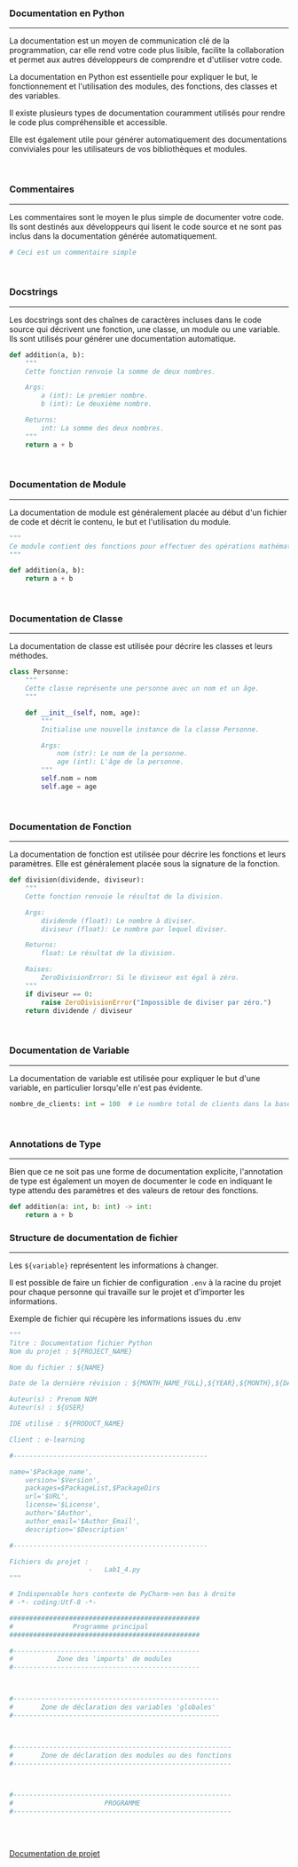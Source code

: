 ### Documentation en Python

---

La documentation est un moyen de communication clé de la programmation, car elle rend votre code plus lisible, facilite la collaboration et permet aux autres développeurs de comprendre et d'utiliser votre code.

La documentation en Python est essentielle pour expliquer le but, le fonctionnement et l'utilisation des modules, des fonctions, des classes et des variables.

Il existe plusieurs types de documentation couramment utilisés pour rendre le code plus compréhensible et accessible.

Elle est également utile pour générer automatiquement des documentations conviviales pour les utilisateurs de vos bibliothèques et modules.

<br>

### Commentaires

---

Les commentaires sont le moyen le plus simple de documenter votre code. Ils sont destinés aux développeurs qui lisent le code source et ne sont pas inclus dans la documentation générée automatiquement.

```python
# Ceci est un commentaire simple
```

<br>

### Docstrings

---

Les docstrings sont des chaînes de caractères incluses dans le code source qui décrivent une fonction, une classe, un module ou une variable. Ils sont utilisés pour générer une documentation automatique.

```python
def addition(a, b):
    """
    Cette fonction renvoie la somme de deux nombres.

    Args:
        a (int): Le premier nombre.
        b (int): Le deuxième nombre.

    Returns:
        int: La somme des deux nombres.
    """
    return a + b
```

<br>

### Documentation de Module

---

La documentation de module est généralement placée au début d'un fichier de code et décrit le contenu, le but et l'utilisation du module.

```python
"""
Ce module contient des fonctions pour effectuer des opérations mathématiques de base.
"""

def addition(a, b):
    return a + b
```

<br>

### Documentation de Classe

---

La documentation de classe est utilisée pour décrire les classes et leurs méthodes.

```python
class Personne:
    """
    Cette classe représente une personne avec un nom et un âge.
    """

    def __init__(self, nom, age):
        """
        Initialise une nouvelle instance de la classe Personne.

        Args:
            nom (str): Le nom de la personne.
            age (int): L'âge de la personne.
        """
        self.nom = nom
        self.age = age
```

<br>

### Documentation de Fonction

---

La documentation de fonction est utilisée pour décrire les fonctions et leurs paramètres. Elle est généralement placée sous la signature de la fonction.

```python
def division(dividende, diviseur):
    """
    Cette fonction renvoie le résultat de la division.

    Args:
        dividende (float): Le nombre à diviser.
        diviseur (float): Le nombre par lequel diviser.

    Returns:
        float: Le résultat de la division.

    Raises:
        ZeroDivisionError: Si le diviseur est égal à zéro.
    """
    if diviseur == 0:
        raise ZeroDivisionError("Impossible de diviser par zéro.")
    return dividende / diviseur
```

<br>

### Documentation de Variable

---

La documentation de variable est utilisée pour expliquer le but d'une variable, en particulier lorsqu'elle n'est pas évidente.

```python
nombre_de_clients: int = 100  # Le nombre total de clients dans la base de données
```

<br>

### Annotations de Type

---

Bien que ce ne soit pas une forme de documentation explicite, l'annotation de type est également un moyen de documenter le code en indiquant le type attendu des paramètres et des valeurs de retour des fonctions.

```python
def addition(a: int, b: int) -> int:
    return a + b
```


### Structure de documentation de fichier

---

Les `${variable}` représentent les informations à changer.

Il est possible de faire un fichier de configuration `.env` à la racine du projet pour chaque personne qui travaille sur le projet et d'importer les informations.

Exemple de fichier qui récupère les informations issues du .env

```python
"""
Titre : Documentation fichier Python
Nom du projet : ${PROJECT_NAME}

Nom du fichier : ${NAME}

Date de la dernière révision : ${MONTH_NAME_FULL},${YEAR},${MONTH},${DAY},${TIME}

Auteur(s) : Prenom NOM
Auteur(s) : ${USER}

IDE utilisé : ${PRODUCT_NAME}

Client : e-learning

#-------------------------------------------------

name='$Package_name',
    version='$Version',
    packages=$PackageList,$PackageDirs
    url='$URL',
    license='$License',
    author='$Author',
    author_email='$Author_Email',
    description='$Description'

#-------------------------------------------------

Fichiers du projet :
                    -   Lab1_4.py
"""

# Indispensable hors contexte de PyCharm->en bas à droite
# -*- coding:Utf-8 -*-

################################################
#               Programme principal
################################################

#-----------------------------------------------
#           Zone des 'imports' de modules
#-----------------------------------------------



#----------------------------------------------------
#       Zone de déclaration des variables 'globales'
#----------------------------------------------------



#-------------------------------------------------------
#       Zone de déclaration des modules ou des fonctions
#-------------------------------------------------------



#-------------------------------------------------------
#                       PROGRAMME
#-------------------------------------------------------



```

<br>

[Documentation de projet](Documentations%20de%20projet.md)
